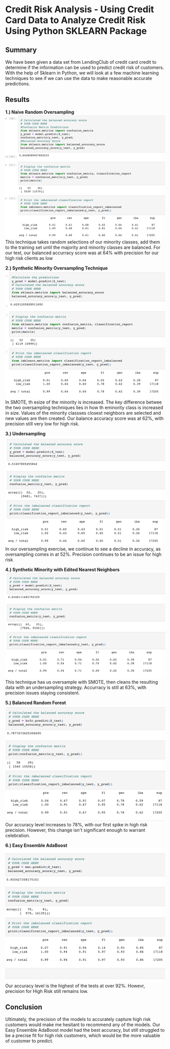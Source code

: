 # Credit Risk Analysis - Using Credit Card Data to Analyze Credit Risk Using Python SKLEARN Package
## Summary
We have been given a data set from LendingClub of credit card credit to determine if the information can be used to predict credit risk of customers. With the help of Sklearn in Python, we will look at a few machine learning techniques to see if we can use the data to make reasonable accurate predictions. 
## Results
**1.) Naive Random Oversampling**
![ROS](https://github.com/jraguDataGuy/Credit_Risk_Analysis/blob/main/Resources%20-%20PNG%20Files/Naive%20Random%20Over%20Sampling.png)
This technique takes random selections of our minority classes, add them to the training set until the majority and minority classes are balanced. For our test, our balanced accurracy score was at 64% with precision for our high risk clients as low

**2.) Synthetic Minority Oversampling Technique**
![SOS](https://github.com/jraguDataGuy/Credit_Risk_Analysis/blob/main/Resources%20-%20PNG%20Files/SMOTE%20Over%20Sampling.png)
In SMOTE, th esize of the minority is increased. The key difference betwee the two oversampling techniques lies in how th eminority class is increased in size. Values of the minority classses closest neighbors are selected and new values are then created. Our balance accuracy score was at 62%, with precision still very low for high risk. 

**3.) Undersampling**
![US](https://github.com/jraguDataGuy/Credit_Risk_Analysis/blob/main/Resources%20-%20PNG%20Files/Undersampling.png)
In our oversampling exercise, we continue to see a decline in accuracy, as oversampling comes in at 52%. Precision continues to be an issue for high risk

**4.) Synthetic Minority with Edited Nearest Neighbors**
![Smoteen](https://github.com/jraguDataGuy/Credit_Risk_Analysis/blob/main/Resources%20-%20PNG%20Files/SMOTEEN%20OVer%20and%20Under%20Sampling.png)
This technique has us oversample with SMOTE, then cleans the resulting data with an undersampling strategy. Accurracy is still at 63%, with precision issues staying consistent. 

**5.) Balanced Random Forest**
![Forest](https://github.com/jraguDataGuy/Credit_Risk_Analysis/blob/main/Resources%20-%20PNG%20Files/Balanced%20Random%20Forest%20Classifier.png)
Our accuracy level increases to 78%, with our first spike in high risk precision. However, this change isn't significant enough to warrant celebration. 


**6.) Easy Ensemble AdaBoost**
![Ada](https://github.com/jraguDataGuy/Credit_Risk_Analysis/blob/main/Resources%20-%20PNG%20Files/Easy%20Ensemble%20AdaBoost%20Classifer.png)
Our accuracy level is the highest of the tests at over 92%. Howevr, precision for High Risk still remains low. 

## Conclusion
Ultimately, the precision of the models to accurately capture high risk customers would make me hesitant to recommend any of the models. Our Easy Ensemble AdaBoost model had the best accuracy, but still struggled to be a precise fit for high risk customers, which would be the more valuable of customer to predict. 
